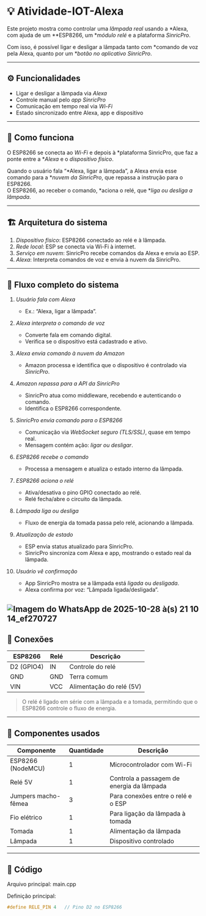 # 💡 Atividade-IOT-Alexa

Este projeto mostra como controlar uma *lâmpada real* usando a *Alexa, com ajuda de um **ESP8266, um **módulo relé* e a plataforma *SinricPro*.

Com isso, é possível ligar e desligar a lâmpada tanto com *comando de voz pela Alexa, quanto por um **botão no aplicativo SinricPro*.

---

## ⚙ Funcionalidades

- Ligar e desligar a lâmpada via *Alexa*  
- Controle manual pelo *app SinricPro*  
- Comunicação em tempo real via *Wi-Fi*  
- Estado sincronizado entre Alexa, app e dispositivo  

---

## 🧠 Como funciona

O ESP8266 se conecta ao *Wi-Fi* e depois à *plataforma SinricPro, que faz a ponte entre a **Alexa* e o *dispositivo físico*.

Quando o usuário fala “*Alexa, ligar a lâmpada”, a Alexa envia esse comando para a **nuvem da SinricPro*, que repassa a instrução para o ESP8266.  
O ESP8266, ao receber o comando, *aciona o relé, que **liga ou desliga a lâmpada*.

---

## 🏗 Arquitetura do sistema

1. *Dispositivo físico*: ESP8266 conectado ao relé e à lâmpada.  
2. *Rede local*: ESP se conecta via Wi-Fi à internet.  
3. *Serviço em nuvem*: SinricPro recebe comandos da Alexa e envia ao ESP.  
4. *Alexa*: Interpreta comandos de voz e envia à nuvem da SinricPro.

---

## 🔄 Fluxo completo do sistema

1. *Usuário fala com Alexa*  
   - Ex.: “Alexa, ligar a lâmpada”.  

2. *Alexa interpreta o comando de voz*  
   - Converte fala em comando digital.  
   - Verifica se o dispositivo está cadastrado e ativo.  

3. *Alexa envia comando à nuvem da Amazon*  
   - Amazon processa e identifica que o dispositivo é controlado via *SinricPro*.  

4. *Amazon repassa para a API da SinricPro*  
   - SinricPro atua como middleware, recebendo e autenticando o comando.  
   - Identifica o ESP8266 correspondente.  

5. *SinricPro envia comando para o ESP8266*  
   - Comunicação via *WebSocket seguro (TLS/SSL)*, quase em tempo real.  
   - Mensagem contém ação: *ligar ou desligar*.  

6. *ESP8266 recebe o comando*  
   - Processa a mensagem e atualiza o estado interno da lâmpada.  

7. *ESP8266 aciona o relé*  
   - Ativa/desativa o pino GPIO conectado ao relé.  
   - Relé fecha/abre o circuito da lâmpada.  

8. *Lâmpada liga ou desliga*  
   - Fluxo de energia da tomada passa pelo relé, acionando a lâmpada.  

9. *Atualização de estado*  
   - ESP envia status atualizado para SinricPro.  
   - SinricPro sincroniza com Alexa e app, mostrando o estado real da lâmpada.  

10. *Usuário vê confirmação*  
    - App SinricPro mostra se a lâmpada está *ligada* ou *desligada*.  
    - Alexa confirma por voz: “Lâmpada ligada/desligada”.  

![Imagem do WhatsApp de 2025-10-28 à(s) 21 10 14_ef270727](https://github.com/user-attachments/assets/2f0b0591-fdab-420d-bc9a-23408bcfe23f)
---

## 🔌 Conexões

| ESP8266 | Relé | Descrição |
|----------|------|-----------|
| D2 (GPIO4) | IN | Controle do relé |
| GND | GND | Terra comum |
| VIN | VCC | Alimentação do relé (5V) |

> O relé é ligado em série com a lâmpada e a tomada, permitindo que o ESP8266 controle o fluxo de energia.

---

## 🧩 Componentes usados

| Componente | Quantidade | Descrição |
|-------------|-------------|-----------|
| ESP8266 (NodeMCU) | 1 | Microcontrolador com Wi-Fi |
| Relé 5V | 1 | Controla a passagem de energia da lâmpada |
| Jumpers macho-fêmea | 3 | Para conexões entre o relé e o ESP |
| Fio elétrico | 1 | Para ligação da lâmpada à tomada |
| Tomada | 1 | Alimentação da lâmpada |
| Lâmpada | 1 | Dispositivo controlado |

---

## 📜 Código

Arquivo principal: main.cpp

Definição principal:
```cpp
#define RELE_PIN 4   // Pino D2 no ESP8266
